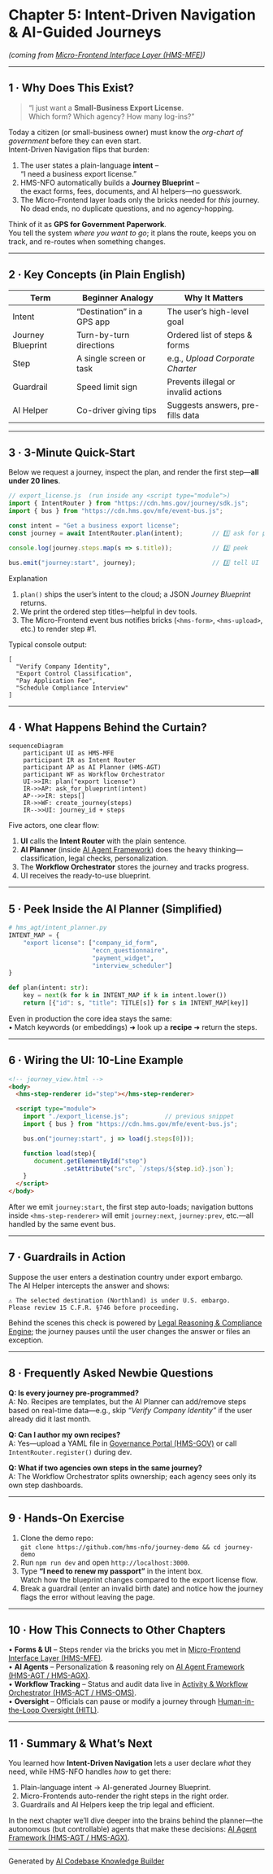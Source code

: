 # Chapter 5: Intent-Driven Navigation & AI-Guided Journeys
*(coming from [Micro-Frontend Interface Layer (HMS-MFE)](04_micro_frontend_interface_layer__hms_mfe__.md))*  

---

## 1 · Why Does This Exist?

> “I just want a **Small-Business Export License**.  
> Which form? Which agency? How many log-ins?”

Today a citizen (or small-business owner) must know the *org-chart of government* before they can even start.  
Intent-Driven Navigation flips that burden:

1. The user states a plain-language **intent** –  
   “I need a business export license.”
2. HMS-NFO automatically builds a **Journey Blueprint** –  
   the exact forms, fees, documents, and AI helpers—no guesswork.
3. The Micro-Frontend layer loads only the bricks needed for *this* journey.  
   No dead ends, no duplicate questions, and no agency-hopping.

Think of it as **GPS for Government Paperwork**.  
You tell the system *where you want to go*; it plans the route, keeps you on track, and re-routes when something changes.

---

## 2 · Key Concepts (in Plain English)

| Term | Beginner Analogy | Why It Matters |
|------|------------------|----------------|
| Intent | “Destination” in a GPS app | The user’s high-level goal |
| Journey Blueprint | Turn-by-turn directions | Ordered list of steps & forms |
| Step | A single screen or task | e.g., *Upload Corporate Charter* |
| Guardrail | Speed limit sign | Prevents illegal or invalid actions |
| AI Helper | Co-driver giving tips | Suggests answers, pre-fills data |

---

## 3 · 3-Minute Quick-Start

Below we request a journey, inspect the plan, and render the first step—**all under 20 lines**.

```javascript
// export_license.js  (run inside any <script type="module">)
import { IntentRouter } from "https://cdn.hms.gov/journey/sdk.js";
import { bus } from "https://cdn.hms.gov/mfe/event-bus.js";

const intent = "Get a business export license";
const journey = await IntentRouter.plan(intent);        // 1️⃣ ask for plan

console.log(journey.steps.map(s => s.title));           // 2️⃣ peek

bus.emit("journey:start", journey);                     // 3️⃣ tell UI
```

Explanation  
1. `plan()` ships the user’s intent to the cloud; a JSON *Journey Blueprint* returns.  
2. We print the ordered step titles—helpful in dev tools.  
3. The Micro-Frontend event bus notifies bricks (`<hms-form>`, `<hms-upload>`, etc.) to render step #1.

Typical console output:

```
[
  "Verify Company Identity",
  "Export Control Classification",
  "Pay Application Fee",
  "Schedule Compliance Interview"
]
```

---

## 4 · What Happens Behind the Curtain?

```mermaid
sequenceDiagram
    participant UI as HMS-MFE
    participant IR as Intent Router
    participant AP as AI Planner (HMS-AGT)
    participant WF as Workflow Orchestrator
    UI->>IR: plan("export license")
    IR->>AP: ask_for_blueprint(intent)
    AP-->>IR: steps[]
    IR->>WF: create_journey(steps)
    IR-->>UI: journey_id + steps
```

Five actors, one clear flow:

1. **UI** calls the **Intent Router** with the plain sentence.  
2. **AI Planner** (inside [AI Agent Framework](06_ai_agent_framework__hms_agt___hms_agx__.md)) does the heavy thinking—classification, legal checks, personalization.  
3. The **Workflow Orchestrator** stores the journey and tracks progress.  
4. UI receives the ready-to-use blueprint.

---

## 5 · Peek Inside the AI Planner (Simplified)

```python
# hms_agt/intent_planner.py
INTENT_MAP = {
    "export license": ["company_id_form",
                       "eccn_questionnaire",
                       "payment_widget",
                       "interview_scheduler"]
}

def plan(intent: str):
    key = next(k for k in INTENT_MAP if k in intent.lower())
    return [{"id": s, "title": TITLE[s]} for s in INTENT_MAP[key]]
```

Even in production the core idea stays the same:  
• Match keywords (or embeddings) ➜ look up a **recipe** ➜ return the steps.

---

## 6 · Wiring the UI: 10-Line Example

```html
<!-- journey_view.html -->
<body>
  <hms-step-renderer id="step"></hms-step-renderer>

  <script type="module">
    import "./export_license.js";          // previous snippet
    import { bus } from "https://cdn.hms.gov/mfe/event-bus.js";

    bus.on("journey:start", j => load(j.steps[0]));

    function load(step){
       document.getElementById("step")
               .setAttribute("src", `/steps/${step.id}.json`);
    }
  </script>
</body>
```

After we emit `journey:start`, the first step auto-loads; navigation buttons inside `<hms-step-renderer>` will emit `journey:next`, `journey:prev`, etc.—all handled by the same event bus.

---

## 7 · Guardrails in Action

Suppose the user enters a destination country under export embargo.  
The AI Helper intercepts the answer and shows:

```
⚠ The selected destination (Northland) is under U.S. embargo.
Please review 15 C.F.R. §746 before proceeding.
```

Behind the scenes this check is powered by [Legal Reasoning & Compliance Engine](03_legal_reasoning___compliance_engine__hms_esq__.md); the journey pauses until the user changes the answer or files an exception.

---

## 8 · Frequently Asked Newbie Questions

**Q: Is every journey pre-programmed?**  
A: No. Recipes are templates, but the AI Planner can add/remove steps based on real-time data—e.g., skip *“Verify Company Identity”* if the user already did it last month.

**Q: Can I author my own recipes?**  
A: Yes—upload a YAML file in [Governance Portal (HMS-GOV)](01_governance_portal__hms_gov__.md) or call `IntentRouter.register()` during dev.

**Q: What if two agencies own steps in the same journey?**  
A: The Workflow Orchestrator splits ownership; each agency sees only its own step dashboards.

---

## 9 · Hands-On Exercise

1. Clone the demo repo:  
   `git clone https://github.com/hms-nfo/journey-demo && cd journey-demo`
2. Run `npm run dev` and open `http://localhost:3000`.
3. Type **“I need to renew my passport”** in the intent box.  
   Watch how the blueprint changes compared to the export license flow.  
4. Break a guardrail (enter an invalid birth date) and notice how the journey flags the error without leaving the page.

---

## 10 · How This Connects to Other Chapters

• **Forms & UI** – Steps render via the bricks you met in [Micro-Frontend Interface Layer (HMS-MFE)](04_micro_frontend_interface_layer__hms_mfe__.md).  
• **AI Agents** – Personalization & reasoning rely on [AI Agent Framework (HMS-AGT / HMS-AGX)](06_ai_agent_framework__hms_agt___hms_agx__.md).  
• **Workflow Tracking** – Status and audit data live in [Activity & Workflow Orchestrator (HMS-ACT / HMS-OMS)](08_activity___workflow_orchestrator__hms_act___hms_oms__.md).  
• **Oversight** – Officials can pause or modify a journey through [Human-in-the-Loop Oversight (HITL)](07_human_in_the_loop_oversight__hitl__.md).

---

## 11 · Summary & What’s Next

You learned how **Intent-Driven Navigation** lets a user declare *what* they need, while HMS-NFO handles *how* to get there:

1. Plain-language intent → AI-generated Journey Blueprint.  
2. Micro-Frontends auto-render the right steps in the right order.  
3. Guardrails and AI Helpers keep the trip legal and efficient.

In the next chapter we’ll dive deeper into the brains behind the planner—the autonomous (but controllable) agents that make these decisions: [AI Agent Framework (HMS-AGT / HMS-AGX)](06_ai_agent_framework__hms_agt___hms_agx__.md).

---

Generated by [AI Codebase Knowledge Builder](https://github.com/The-Pocket/Tutorial-Codebase-Knowledge)